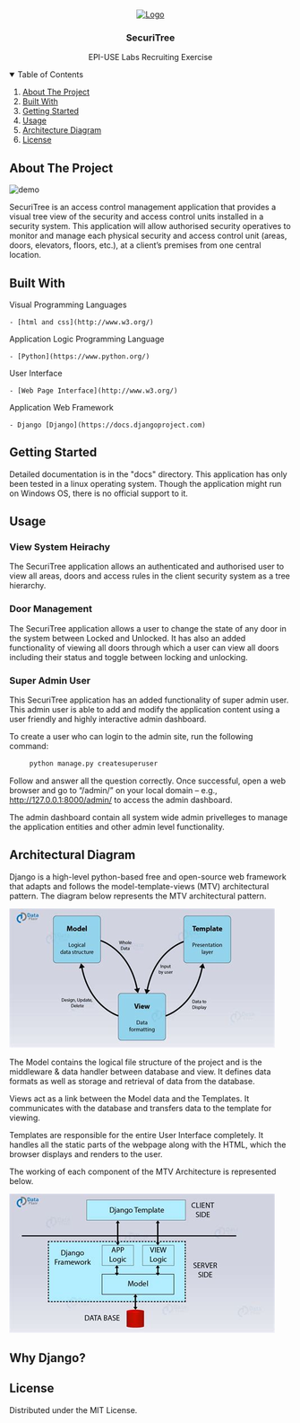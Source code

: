 <!-- PROJECT LOGO -->
<br />
<p align="center">
  <a href="https://github.com/iamdanre/SecuriTree">
    <img src="img/logo.png" alt="Logo" width="80" height="80">
  </a>

  <h3 align="center">SecuriTree</h3>

  <p align="center">
    EPI-USE Labs Recruiting Exercise
    <br />

<!-- TABLE OF CONTENTS -->
<details open="open">
  <summary>Table of Contents</summary>
  <ol>
    <li><a href="#about-the-project">About The Project</a></li>
    <li><a href="#built-with">Built With</a></li>
    <li><a href="#getting-started">Getting Started</a></li>
    <li><a href="#usage">Usage</a></li>
    <li><a href="#architectural-diagram">Architecture Diagram</a></li>
    <li><a href="#license">License</a></li>
  </ol>
</details>

<!-- ABOUT THE PROJECT -->

## About The Project

<img src="img/demo.jpeg" alt="demo" width="auto" height="auto">

SecuriTree is an access control management application that provides a visual tree view of the security and
access control units installed in a security system. This application will allow authorised security operatives
to monitor and manage each physical security and access control unit (areas, doors, elevators, floors, etc.),
at a client’s premises from one central location.

## Built With

Visual Programming Languages
  
    - [html and css](http://www.w3.org/)

Application Logic Programming Language
 
    - [Python](https://www.python.org/)

User Interface
    
    - [Web Page Interface](http://www.w3.org/)

Application Web Framework
    
    - Django [Django](https://docs.djangoproject.com)

## Getting Started

Detailed documentation is in the "docs" directory. This application has only been tested in a linux operating system. Though the application might run on Windows OS, there is no official support to it.

<!-- USAGE -->

## Usage

### View System Heirachy

The SecuriTree application allows an authenticated and authorised user to view all areas, doors and access rules in the client security system as a tree hierarchy.

### Door Management

The SecuriTree application allows a user to change the state of any door in the system between Locked and Unlocked. It has also an added functionality of viewing all doors through which a user can view all doors including their status and toggle between locking and unlocking.

### Super Admin User

This SecuriTree application has an added functionality of super admin user. This admin user is able to add and modify the application content using a user friendly and highly interactive admin dashboard.

To create a user who can login to the admin site, run the following command:

   ```sh
        python manage.py createsuperuser
   ```
Follow and answer all the question correctly. Once successful, open a web browser and go to “/admin/” on your local domain – e.g., http://127.0.0.1:8000/admin/ to access the admin dashboard.

The admin dashboard contain all system wide admin privelleges to manage the application entities and other admin level functionality.


## Architectural Diagram

Django is a high-level python-based free and open-source web framework that adapts and follows the model-template-views (MTV) architectural pattern. The diagram below represents the MTV architectural pattern.

<img src="img/model-view-template.jpeg" alt="demo" width="auto" height="auto">

The Model contains the logical file structure of the project and is the middleware & data handler between database and view. It defines data formats as well as storage and retrieval of data from the database.

Views act as a link between the Model data and the Templates. It communicates with the database and transfers data to the template for viewing.

Templates are responsible for the entire User Interface completely. It handles all the static parts of the webpage along with the HTML, which the browser displays and renders to the user.

The working of each component of the MTV Architecture is represented below.

<img src="img/mtv-structure.jpeg" alt="demo" width="auto" height="auto">

## Why Django?


## License

Distributed under the MIT License.